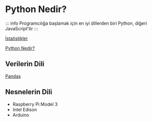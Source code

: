 # Python Nedir?

::: info
Programcılığa başlamak için en iyi dillerden biri Python, diğeri JavaScript'tir
:::

[İstatistikler](https://survey.stackoverflow.co/2022/#most-popular-technologies-language-learn)

[Python Nedir?](https://www.pythontr.com/makale/python-nedir-235)

## Verilerin Dili

[Pandas](https://pandas.pydata.org/docs/getting_started/index.html#getting-started)

## Nesnelerin Dili

* Raspberry Pi Model 3
* Intel Edison
* Arduino

